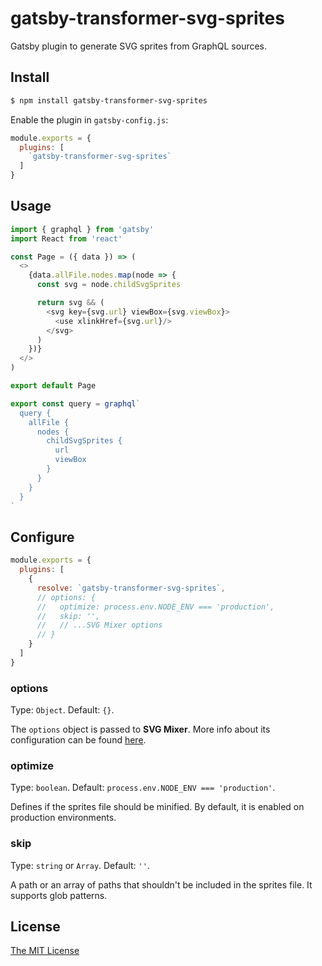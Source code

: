 # gatsby-transformer-svg-sprites

Gatsby plugin to generate SVG sprites from GraphQL sources.

## Install

```sh
$ npm install gatsby-transformer-svg-sprites
```

Enable the plugin in `gatsby-config.js`:

```js
module.exports = {
  plugins: [
    `gatsby-transformer-svg-sprites`
  ]
}
```

## Usage

```js
import { graphql } from 'gatsby'
import React from 'react'

const Page = ({ data }) => (
  <>
    {data.allFile.nodes.map(node => {
      const svg = node.childSvgSprites

      return svg && (
        <svg key={svg.url} viewBox={svg.viewBox}>
          <use xlinkHref={svg.url}/>
        </svg>
      )
    })}
  </>
)

export default Page

export const query = graphql`
  query {
    allFile {
      nodes {
        childSvgSprites {
          url
          viewBox
        }
      }
    }
  }
`
```

## Configure

```js
module.exports = {
  plugins: [
    {
      resolve: `gatsby-transformer-svg-sprites`,
      // options: {
      //   optimize: process.env.NODE_ENV === 'production',
      //   skip: '',
      //   // ...SVG Mixer options
      // }
    }
  ]
}
```

### options

Type: `Object`. Default: `{}`.

The `options` object is passed to __SVG Mixer__. More info about its
configuration can be found [here][1].



### optimize

Type: `boolean`. Default: `process.env.NODE_ENV === 'production'`.

Defines if the sprites file should be minified. By default, it is enabled on
production environments.

### skip

Type: `string` or `Array`. Default: `''`.

A path or an array of paths that shouldn't be included in the sprites file. It
supports glob patterns.

## License

[The MIT License][license]

[1]: https://github.com/JetBrains/svg-mixer/tree/master/packages/svg-mixer#configuration
[license]: ./LICENSE
